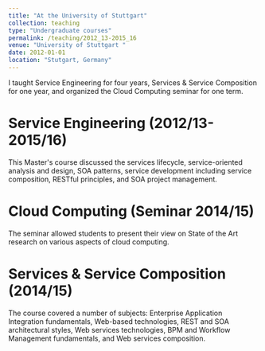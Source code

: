 ```yaml
---
title: "At the University of Stuttgart"
collection: teaching
type: "Undergraduate courses"
permalink: /teaching/2012_13-2015_16
venue: "University of Stuttgart "
date: 2012-01-01
location: "Stutgart, Germany"
---
```


I taught Service Engineering for four years, Services & Service Composition for one year, and organized the Cloud Computing seminar for one term.

Service Engineering (2012/13-2015/16)
=====================================

This Master's course discussed the services lifecycle, service-oriented analysis and design, SOA patterns, service development including service composition, RESTful principles, and SOA project management. 

Cloud Computing (Seminar 2014/15)
=================================

The seminar allowed students to present their view on State of the Art research on various aspects of cloud computing.

Services & Service Composition (2014/15)
========================================

The course covered a number of subjects: Enterprise Application Integration fundamentals, Web-based technologies, REST and SOA architectural styles, Web services technologies, BPM and Workflow Management fundamentals, and Web services composition.